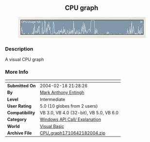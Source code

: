 ﻿<div align="center">

## CPU graph

<img src="PIC2004218214956587.jpg">
</div>

### Description

A visual CPU graph
 
### More Info
 


<span>             |<span>
---                |---
**Submitted On**   |2004-02-18 21:28:26
**By**             |[Mark Anthony Entingh](https://github.com/Planet-Source-Code/PSCIndex/blob/master/ByAuthor/mark-anthony-entingh.md)
**Level**          |Intermediate
**User Rating**    |5.0 (10 globes from 2 users)
**Compatibility**  |VB 3\.0, VB 4\.0 \(32\-bit\), VB 5\.0, VB 6\.0
**Category**       |[Windows API Call/ Explanation](https://github.com/Planet-Source-Code/PSCIndex/blob/master/ByCategory/windows-api-call-explanation__1-39.md)
**World**          |[Visual Basic](https://github.com/Planet-Source-Code/PSCIndex/blob/master/ByWorld/visual-basic.md)
**Archive File**   |[CPU\_graph1710642182004\.zip](https://github.com/Planet-Source-Code/mark-anthony-entingh-cpu-graph__1-51861/archive/master.zip)








